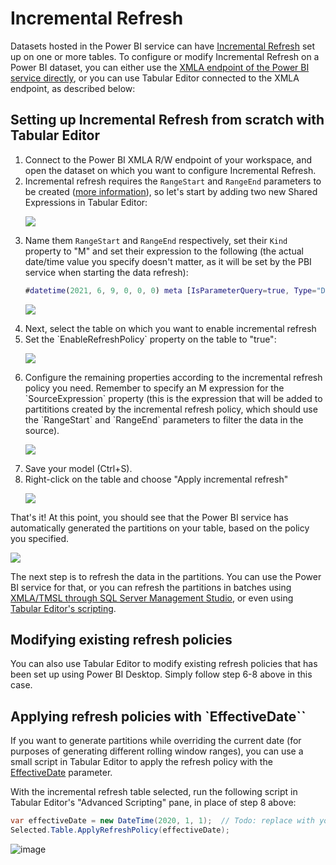 # Incremental Refresh

Datasets hosted in the Power BI service can have [Incremental Refresh](https://docs.microsoft.com/en-us/power-bi/connect-data/incremental-refresh-overview) set up on one or more tables. To configure or modify Incremental Refresh on a Power BI dataset, you can either use the [XMLA endpoint of the Power BI service directly](https://docs.microsoft.com/en-us/power-bi/connect-data/incremental-refresh-xmla), or you can use Tabular Editor connected to the XMLA endpoint, as described below:

## Setting up Incremental Refresh from scratch with Tabular Editor

<ol>
<li>Connect to the Power BI XMLA R/W endpoint of your workspace, and open the dataset on which you want to configure Incremental Refresh.</li>
  <li>Incremental refresh requires the <code>RangeStart</code> and <code>RangeEnd</code> parameters to be created (<a href="https://docs.microsoft.com/en-us/power-bi/connect-data/incremental-refresh-configure#create-parameters">more information</a>), so let's start by adding two new Shared Expressions in Tabular Editor:

![](https://user-images.githubusercontent.com/8976200/121341006-8906e900-c920-11eb-97af-ee683ff40609.png)</li>
<li>Name them <code>RangeStart</code> and <code>RangeEnd</code> respectively, set their <code>Kind</code> property to "M" and set their expression to the following (the actual date/time value you specify doesn't matter, as it will be set by the PBI service when starting the data refresh):

```M
#datetime(2021, 6, 9, 0, 0, 0) meta [IsParameterQuery=true, Type="DateTime", IsParameterQueryRequired=true]
```
![](https://user-images.githubusercontent.com/8976200/121342389-dc2d6b80-c921-11eb-8848-b67950e55e36.png)</li>
<li>Next, select the table on which you want to enable incremental refresh</li>
<li>Set the `EnableRefreshPolicy` property on the table to "true":
  
![](https://user-images.githubusercontent.com/8976200/121339872-3842c080-c91f-11eb-8e63-a051b34fb36f.png)</li>
<li>Configure the remaining properties according to the incremental refresh policy you need. Remember to specify an M expression for the `SourceExpression` property (this is the expression that will be added to partititions created by the incremental refresh policy, which should use the `RangeStart` and `RangeEnd` parameters to filter the data in the source).
  
![](https://user-images.githubusercontent.com/8976200/121342866-5f4ec180-c922-11eb-8a7a-cef44d3a407b.png)</li>
<li>Save your model (Ctrl+S).</li>
<li>Right-click on the table and choose "Apply incremental refresh"
  
![](https://user-images.githubusercontent.com/8976200/121342947-78577280-c922-11eb-82b5-a517fbe86c3e.png)</li>
</ol>


That's it! At this point, you should see that the Power BI service has automatically generated the partitions on your table, based on the policy you specified.

![](https://user-images.githubusercontent.com/8976200/121343417-eef47000-c922-11eb-8731-1ac4dde916ef.png)

The next step is to refresh the data in the partitions. You can use the Power BI service for that, or you can refresh the partitions in batches using [XMLA/TMSL through SQL Server Management Studio](https://docs.microsoft.com/en-us/power-bi/connect-data/incremental-refresh-xmla#refresh-management-with-sql-server-management-studio-ssms), or even using [Tabular Editor's scripting](https://www.elegantbi.com/post/datarefreshintabulareditor).

## Modifying existing refresh policies

You can also use Tabular Editor to modify existing refresh policies that has been set up using Power BI Desktop. Simply follow step 6-8 above in this case.

## Applying refresh policies with `EffectiveDate``

If you want to generate partitions while overriding the current date (for purposes of generating different rolling window ranges), you can use a small script in Tabular Editor to apply the refresh policy with the [EffectiveDate](https://docs.microsoft.com/en-us/analysis-services/tmsl/refresh-command-tmsl?view=asallproducts-allversions#optional-parameters) parameter.

With the incremental refresh table selected, run the following script in Tabular Editor's "Advanced Scripting" pane, in place of step 8 above:

```csharp
var effectiveDate = new DateTime(2020, 1, 1);  // Todo: replace with your effective date
Selected.Table.ApplyRefreshPolicy(effectiveDate);
```

![image](https://user-images.githubusercontent.com/8976200/121344362-f9633980-c923-11eb-916c-44a35cf03a36.png)
